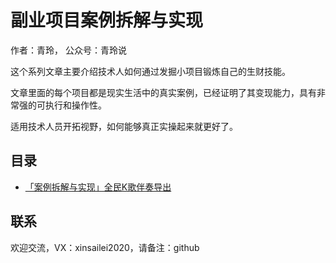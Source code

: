 # 副业项目案例拆解与实现

作者：青玲， 公众号：青玲说

这个系列文章主要介绍技术人如何通过发掘小项目锻炼自己的生财技能。

文章里面的每个项目都是现实生活中的真实案例，已经证明了其变现能力，具有非常强的可执行和操作性。

适用技术人员开拓视野，如何能够真正实操起来就更好了。

## 目录

- [「案例拆解与实现」全民K歌伴奏导出](「案例拆解与实现」全民K歌伴奏导出.md)

## 联系

欢迎交流，VX：xinsailei2020，请备注：github
